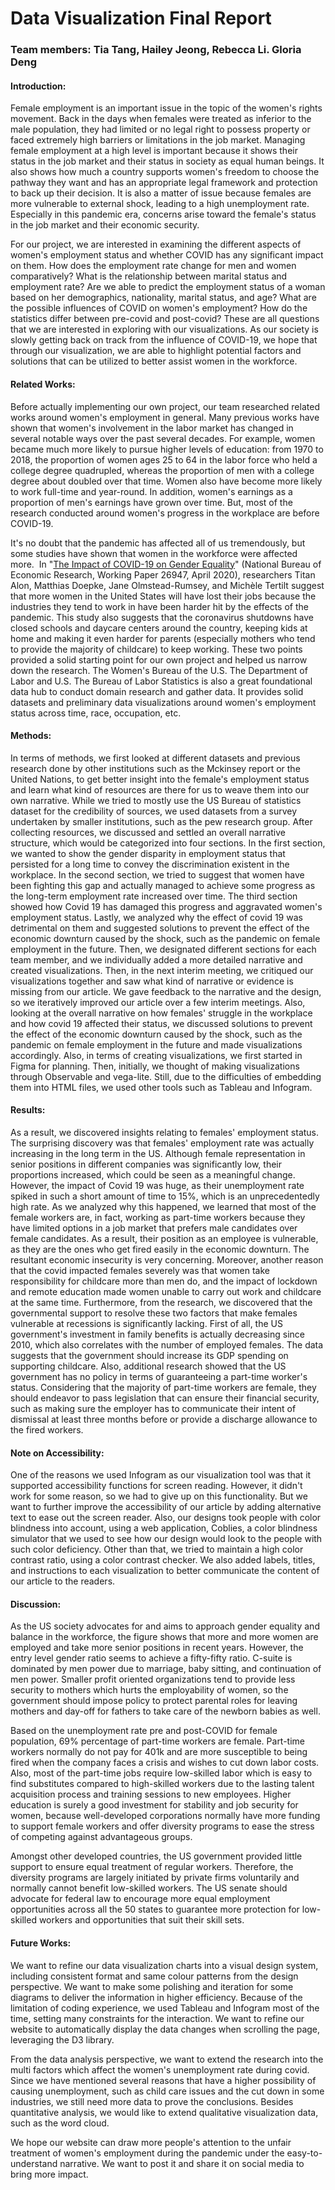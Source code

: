 # Data Visualization Final Report
### Team members: Tia Tang, Hailey Jeong, Rebecca Li. Gloria Deng

  
#### Introduction: 

Female employment is an important issue in the topic of the women's rights movement. Back in the days when females were treated as inferior to the male population, they had limited or no legal right to possess property or faced extremely high barriers or limitations in the job market. Managing female employment at a high level is important because it shows their status in the job market and their status in society as equal human beings. It also shows how much a country supports women's freedom to choose the pathway they want and has an appropriate legal framework and protection to back up their decision. It is also a matter of issue because females are more vulnerable to external shock, leading to a high unemployment rate. Especially in this pandemic era, concerns arise toward the female's status in the job market and their economic security.

For our project, we are interested in examining the different aspects of women's employment status and whether COVID has any significant impact on them. How does the employment rate change for men and women comparatively? What is the relationship between marital status and employment rate? Are we able to predict the employment status of a woman based on her demographics, nationality, marital status, and age? What are the possible influences of COVID on women's employment? How do the statistics differ between pre-covid and post-covid? These are all questions that we are interested in exploring with our visualizations. As our society is slowly getting back on track from the influence of COVID-19, we hope that through our visualization, we are able to highlight potential factors and solutions that can be utilized to better assist women in the workforce.

#### Related Works:

Before actually implementing our own project, our team researched related works around women's employment in general. Many previous works have shown that women's involvement in the labor market has changed in several notable ways over the past several decades. For example, women became much more likely to pursue higher levels of education: from 1970 to 2018, the proportion of women ages 25 to 64 in the labor force who held a college degree quadrupled, whereas the proportion of men with a college degree about doubled over that time. Women also have become more likely to work full-time and year-round. In addition, women's earnings as a proportion of men's earnings have grown over time. But, most of the research conducted around women's progress in the workplace are before COVID-19.

It's no doubt that the pandemic has affected all of us tremendously, but some studies have shown that women in the workforce were affected more.  In "[The Impact of COVID-19 on Gender Equality](https://www.nber.org/papers/w26947.pdf)" (National Bureau of Economic Research, Working Paper 26947, April 2020), researchers Titan Alon, Matthias Doepke, Jane Olmstead-Rumsey, and Michèle Tertilt suggest that more women in the United States will have lost their jobs because the industries they tend to work in have been harder hit by the effects of the pandemic. This study also suggests that the coronavirus shutdowns have closed schools and daycare centers around the country, keeping kids at home and making it even harder for parents (especially mothers who tend to provide the majority of childcare) to keep working. These two points provided a solid starting point for our own project and helped us narrow down the research. The Women's Bureau of the U.S. The Department of Labor and U.S. The Bureau of Labor Statistics is also a great foundational data hub to conduct domain research and gather data. It provides solid datasets and preliminary data visualizations around women's employment status across time, race, occupation, etc.

#### Methods:

In terms of methods, we first looked at different datasets and previous research done by other institutions such as the Mckinsey report or the United Nations, to get better insight into the female's employment status and learn what kind of resources are there for us to weave them into our own narrative. While we tried to mostly use the US Bureau of statistics dataset for the credibility of sources, we used datasets from a survey undertaken by smaller institutions, such as the pew research group. After collecting resources, we discussed and settled an overall narrative structure, which would be categorized into four sections. In the first section, we wanted to show the gender disparity in employment status that persisted for a long time to convey the discrimination existent in the workplace. In the second section, we tried to suggest that women have been fighting this gap and actually managed to achieve some progress as the long-term employment rate increased over time. The third section showed how Covid 19 has damaged this progress and aggravated women's employment status. Lastly, we analyzed why the effect of covid 19 was detrimental on them and suggested solutions to prevent the effect of the economic downturn caused by the shock, such as the pandemic on female employment in the future. Then, we designated different sections for each team member, and we individually added a more detailed narrative and created visualizations. Then, in the next interim meeting, we critiqued our visualizations together and saw what kind of narrative or evidence is missing from our article. We gave feedback to the narrative and the design, so we iteratively improved our article over a few interim meetings. Also, looking at the overall narrative on how females' struggle in the workplace and how covid 19 affected their status, we discussed solutions to prevent the effect of the economic downturn caused by the shock, such as the pandemic on female employment in the future and made visualizations accordingly. Also, in terms of creating visualizations, we first started in Figma for planning. Then, initially, we thought of making visualizations through Observable and vega-lite. Still, due to the difficulties of embedding them into HTML files, we used other tools such as Tableau and Infogram.

#### Results:

As a result, we discovered insights relating to females' employment status. The surprising discovery was that females' employment rate was actually increasing in the long term in the US. Although female representation in senior positions in different companies was significantly low, their proportions increased, which could be seen as a meaningful change. However, the impact of Covid 19 was huge, as their unemployment rate spiked in such a short amount of time to 15%, which is an unprecedentedly high rate. As we analyzed why this happened, we learned that most of the female workers are, in fact, working as part-time workers because they have limited options in a job market that prefers male candidates over female candidates. As a result, their position as an employee is vulnerable, as they are the ones who get fired easily in the economic downturn. The resultant economic insecurity is very concerning. Moreover, another reason that the covid impacted females severely was that women take responsibility for childcare more than men do, and the impact of lockdown and remote education made women unable to carry out work and childcare at the same time. Furthermore, from the research, we discovered that the governmental support to resolve these two factors that make females vulnerable at recessions is significantly lacking. First of all, the US government's investment in family benefits is actually decreasing since 2010, which also correlates with the number of employed females. The data suggests that the government should increase its GDP spending on supporting childcare. Also, additional research showed that the US government has no policy in terms of guaranteeing a part-time worker's status. Considering that the majority of part-time workers are female, they should endeavor to pass legislation that can ensure their financial security, such as making sure the employer has to communicate their intent of dismissal at least three months before or provide a discharge allowance to the fired workers.

#### Note on Accessibility:

One of the reasons we used Infogram as our visualization tool was that it supported accessibility functions for screen reading. However, it didn't work for some reason, so we had to give up on this functionality. But we want to further improve the accessibility of our article by adding alternative text to ease out the screen reader. Also, our designs took people with color blindness into account, using a web application, Coblies, a color blindness simulator that we used to see how our design would look to the people with such color deficiency. Other than that, we tried to maintain a high color contrast ratio, using a color contrast checker. We also added labels, titles, and instructions to each visualization to better communicate the content of our article to the readers.

#### Discussion:

As the US society advocates for and aims to approach gender equality and balance in the workforce, the figure shows that more and more women are employed and take more senior positions in recent years. However, the entry level gender ratio seems to achieve a fifty-fifty ratio. C-suite is dominated by men power due to marriage, baby sitting, and continuation of men power. Smaller profit oriented organizations tend to provide less security to mothers which hurts the employability of women, so the government should impose policy to protect parental roles for leaving mothers and day-off for fathers to take care of the newborn babies as well.

Based on the unemployment rate pre and post-COVID for female population, 69% percentage of part-time workers are female. Part-time workers normally do not pay for 401k and are more susceptible to being fired when the company faces a crisis and wishes to cut down labor costs. Also, most of the part-time jobs require low-skilled labor which is easy to find substitutes compared to high-skilled workers due to the lasting talent acquisition process and training sessions to new employees. Higher education is surely a good investment for stability and job security for women, because well-developed corporations normally have more funding to support female workers and offer diversity programs to ease the stress of competing against advantageous groups.

Amongst other developed countries, the US government provided little support to ensure equal treatment of regular workers. Therefore, the diversity programs are largely initiated by private firms voluntarily and normally cannot benefit low-skilled workers. The US senate should advocate for federal law to encourage more equal employment opportunities across all the 50 states to guarantee more protection for low-skilled workers and opportunities that suit their skill sets.

#### Future Works:

We want to refine our data visualization charts into a visual design system, including consistent format and same colour patterns from the design perspective. We want to make some polishing and iteration for some diagrams to deliver the information in higher efficiency. Because of the limitation of coding experience, we used Tableau and Infogram most of the time, setting many constraints for the interaction. We want to refine our website to automatically display the data changes when scrolling the page, leveraging the D3 library.

From the data analysis perspective, we want to extend the research into the multi factors which affect the women's unemployment rate during covid. Since we have mentioned several reasons that have a higher possibility of causing unemployment, such as child care issues and the cut down in some industries, we still need more data to prove the conclusions. Besides quantitative analysis, we would like to extend qualitative visualization data, such as the word cloud.

We hope our website can draw more people's attention to the unfair treatment of women's employment during the pandemic under the easy-to-understand narrative. We want to post it and share it on social media to bring more impact.
